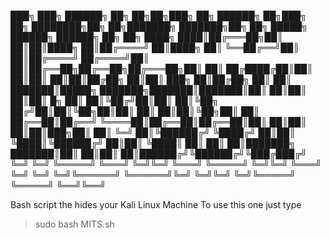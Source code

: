 ███╗   ███╗ ██████╗ ██╗   ██╗██╗███╗   ██╗ ██████╗     ██╗███╗   ██╗    ████████╗██╗  ██╗███████╗    ███████╗██╗  ██╗ █████╗ ██████╗  ██████╗ ██╗    ██╗
████╗ ████║██╔═══██╗██║   ██║██║████╗  ██║██╔════╝     ██║████╗  ██║    ╚══██╔══╝██║  ██║██╔════╝    ██╔════╝██║  ██║██╔══██╗██╔══██╗██╔═══██╗██║    ██║
██╔████╔██║██║   ██║██║   ██║██║██╔██╗ ██║██║  ███╗    ██║██╔██╗ ██║       ██║   ███████║█████╗      ███████╗███████║███████║██║  ██║██║   ██║██║ █╗ ██║
██║╚██╔╝██║██║   ██║╚██╗ ██╔╝██║██║╚██╗██║██║   ██║    ██║██║╚██╗██║       ██║   ██╔══██║██╔══╝      ╚════██║██╔══██║██╔══██║██║  ██║██║   ██║██║███╗██║
██║ ╚═╝ ██║╚██████╔╝ ╚████╔╝ ██║██║ ╚████║╚██████╔╝    ██║██║ ╚████║       ██║   ██║  ██║███████╗    ███████║██║  ██║██║  ██║██████╔╝╚██████╔╝╚███╔███╔╝
╚═╝     ╚═╝ ╚═════╝   ╚═══╝  ╚═╝╚═╝  ╚═══╝ ╚═════╝     ╚═╝╚═╝  ╚═══╝       ╚═╝   ╚═╝  ╚═╝╚══════╝    ╚══════╝╚═╝  ╚═╝╚═╝  ╚═╝╚═════╝  ╚═════╝  ╚══╝╚══╝ 
                                                                                                                                                        
                                                                                                                                                        
                                                                                                                                                        
                                                                                                                                                      
Bash script the hides your Kali Linux Machine
To use this one just type 
> sudo bash MITS.sh
